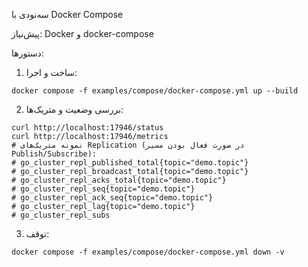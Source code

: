سه‌نودی با Docker Compose

پیش‌نیاز: Docker و docker-compose

دستورها:

1) ساخت و اجرا:

```
docker compose -f examples/compose/docker-compose.yml up --build
```

2) بررسی وضعیت و متریک‌ها:

```
curl http://localhost:17946/status
curl http://localhost:17946/metrics
# نمونه متریک‌های Replication (در صورت فعال بودن مسیر Publish/Subscribe):
# go_cluster_repl_published_total{topic="demo.topic"}
# go_cluster_repl_broadcast_total{topic="demo.topic"}
# go_cluster_repl_acks_total{topic="demo.topic"}
# go_cluster_repl_seq{topic="demo.topic"}
# go_cluster_repl_ack_seq{topic="demo.topic"}
# go_cluster_repl_lag{topic="demo.topic"}
# go_cluster_repl_subs
```

3) توقف:

```
docker compose -f examples/compose/docker-compose.yml down -v
```
